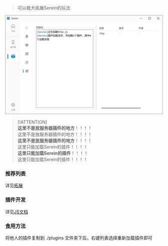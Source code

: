 
>可以极大拓展Serein的玩法

![插件](../imgs/javacriptplugins.png)

>[!ATTENTION]  
>**这里不是放服务器插件的地方**！！！！  
>这里不是放服务器插件的地方！！！！  
>**这里不是放服务器插件的地方**！！！！  
>这里只能加载Serein的插件！！！！  
>**这里只能加载Serein的插件**！！！！  
>这里只能加载Serein的插件！！！！

### 推荐列表

详见[拓展](Extension/Contribute.md)

### 插件开发

详见[JS文档](Function/JSDocs.md)

### 食用方法

将他人的插件复制到 ./plugins 文件夹下后，右键列表选择重新加载插件即可
